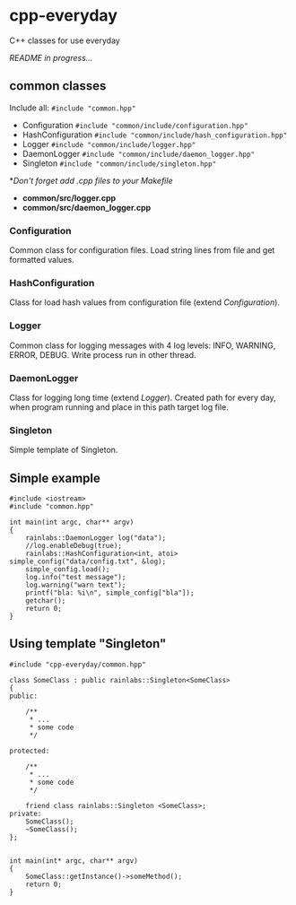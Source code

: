 cpp-everyday
============

C++ classes for use everyday

*README in progress...*

## common classes

Include all: `#include "common.hpp"`

* Configuration `#include "common/include/configuration.hpp"`
* HashConfiguration `#include "common/include/hash_configuration.hpp"`
* Logger `#include "common/include/logger.hpp"`
* DaemonLogger `#include "common/include/daemon_logger.hpp"`
* Singleton `#include "common/include/singleton.hpp"`

**Don't forget add *.cpp files to your Makefile**

- **common/src/logger.cpp**
- **common/src/daemon_logger.cpp**

### Configuration

Common class for configuration files. Load string lines from file and get formatted values.

### HashConfiguration

Class for load hash values from configuration file (extend *Configuration*).

### Logger

Common class for logging messages with 4 log levels: INFO, WARNING, ERROR, DEBUG. Write process run in other thread.

### DaemonLogger

Class for logging long time (extend *Logger*). Created path for every day, when program running and place in this path target log file.

### Singleton

Simple template of Singleton. 

## Simple example

```
#include <iostream>
#include "common.hpp"

int main(int argc, char** argv)
{
    rainlabs::DaemonLogger log("data");
    //log.enableDebug(true);
    rainlabs::HashConfiguration<int, atoi> simple_config("data/config.txt", &log);
    simple_config.load();
    log.info("test message");
    log.warning("warn text");
    printf("bla: %i\n", simple_config["bla"]);
    getchar();
    return 0;
}
```

## Using template "Singleton"

```
#include "cpp-everyday/common.hpp"

class SomeClass : public rainlabs::Singleton<SomeClass>
{
public:

    /**
     * ...
     * some code
     */

protected:

    /**
     * ...
     * some code
     */

    friend class rainlabs::Singleton <SomeClass>;
private:
    SomeClass();
    ~SomeClass();
};


int main(int* argc, char** argv)
{
    SomeClass::getInstance()->someMethod();
    return 0;
}
```
